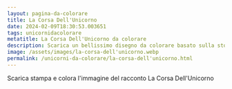 ```yaml
---
layout: pagina-da-colorare
title: La Corsa Dell'Unicorno
date: 2024-02-09T18:30:53.003651
tags: unicornidacolorare
metatitle: La Corsa Dell'Unicorno da colorare
description: Scarica un bellissimo disegno da colorare basato sulla storia La Corsa Dell'Unicorno
image: /assets/images/la-corsa-dell'unicorno.webp
permalink: /unicorni-da-colorare/la-corsa-dell'unicorno.html
---
```

Scarica stampa e colora l'immagine del racconto La Corsa Dell'Unicorno
